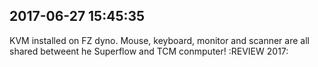 

## 2017-06-27 15:45:35
KVM installed on FZ dyno. Mouse, keyboard, monitor and scanner are all shared
betweent he Superflow and TCM conmputer! :REVIEW 2017:
